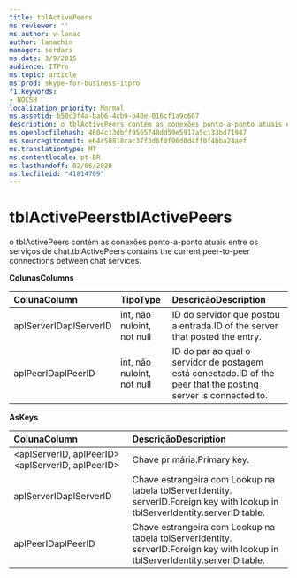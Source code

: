 ```yaml
---
title: tblActivePeers
ms.reviewer: ''
ms.author: v-lanac
author: lanachin
manager: serdars
ms.date: 3/9/2015
audience: ITPro
ms.topic: article
ms.prod: skype-for-business-itpro
f1.keywords:
- NOCSH
localization_priority: Normal
ms.assetid: b50c3f4a-bab6-4cb9-b40e-016cf1a9c607
description: o tblActivePeers contém as conexões ponto-a-ponto atuais entre os serviços de chat.
ms.openlocfilehash: 4604c13dbff9565748dd59e5917a5c133bd71947
ms.sourcegitcommit: e64c50818cac37f3d6f0f96d0d4ff0f4bba24aef
ms.translationtype: MT
ms.contentlocale: pt-BR
ms.lasthandoff: 02/06/2020
ms.locfileid: "41814709"
---
```

# <a name="tblactivepeers"></a><span data-ttu-id="e1869-103">tblActivePeers</span><span class="sxs-lookup"><span data-stu-id="e1869-103">tblActivePeers</span></span>
 
<span data-ttu-id="e1869-104">o tblActivePeers contém as conexões ponto-a-ponto atuais entre os serviços de chat.</span><span class="sxs-lookup"><span data-stu-id="e1869-104">tblActivePeers contains the current peer-to-peer connections between chat services.</span></span>
  
<span data-ttu-id="e1869-105">**Colunas**</span><span class="sxs-lookup"><span data-stu-id="e1869-105">**Columns**</span></span>

|<span data-ttu-id="e1869-106">**Coluna**</span><span class="sxs-lookup"><span data-stu-id="e1869-106">**Column**</span></span>|<span data-ttu-id="e1869-107">**Tipo**</span><span class="sxs-lookup"><span data-stu-id="e1869-107">**Type**</span></span>|<span data-ttu-id="e1869-108">**Descrição**</span><span class="sxs-lookup"><span data-stu-id="e1869-108">**Description**</span></span>|
|:-----|:-----|:-----|
|<span data-ttu-id="e1869-109">aplServerID</span><span class="sxs-lookup"><span data-stu-id="e1869-109">aplServerID</span></span>  <br/> |<span data-ttu-id="e1869-110">int, não nulo</span><span class="sxs-lookup"><span data-stu-id="e1869-110">int, not null</span></span>  <br/> |<span data-ttu-id="e1869-111">ID do servidor que postou a entrada.</span><span class="sxs-lookup"><span data-stu-id="e1869-111">ID of the server that posted the entry.</span></span>  <br/> |
|<span data-ttu-id="e1869-112">aplPeerID</span><span class="sxs-lookup"><span data-stu-id="e1869-112">aplPeerID</span></span>  <br/> |<span data-ttu-id="e1869-113">int, não nulo</span><span class="sxs-lookup"><span data-stu-id="e1869-113">int, not null</span></span>  <br/> |<span data-ttu-id="e1869-114">ID do par ao qual o servidor de postagem está conectado.</span><span class="sxs-lookup"><span data-stu-id="e1869-114">ID of the peer that the posting server is connected to.</span></span>  <br/> |
   
<span data-ttu-id="e1869-115">**As**</span><span class="sxs-lookup"><span data-stu-id="e1869-115">**Keys**</span></span>

|<span data-ttu-id="e1869-116">**Coluna**</span><span class="sxs-lookup"><span data-stu-id="e1869-116">**Column**</span></span>|<span data-ttu-id="e1869-117">**Descrição**</span><span class="sxs-lookup"><span data-stu-id="e1869-117">**Description**</span></span>|
|:-----|:-----|
|<span data-ttu-id="e1869-118">\<aplServerID, aplPeerID\></span><span class="sxs-lookup"><span data-stu-id="e1869-118">\<aplServerID, aplPeerID\></span></span>  <br/> |<span data-ttu-id="e1869-119">Chave primária.</span><span class="sxs-lookup"><span data-stu-id="e1869-119">Primary key.</span></span>  <br/> |
|<span data-ttu-id="e1869-120">aplServerID</span><span class="sxs-lookup"><span data-stu-id="e1869-120">aplServerID</span></span>  <br/> |<span data-ttu-id="e1869-121">Chave estrangeira com Lookup na tabela tblServerIdentity. serverID.</span><span class="sxs-lookup"><span data-stu-id="e1869-121">Foreign key with lookup in tblServerIdentity.serverID table.</span></span>  <br/> |
|<span data-ttu-id="e1869-122">aplPeerID</span><span class="sxs-lookup"><span data-stu-id="e1869-122">aplPeerID</span></span>  <br/> |<span data-ttu-id="e1869-123">Chave estrangeira com Lookup na tabela tblServerIdentity. serverID.</span><span class="sxs-lookup"><span data-stu-id="e1869-123">Foreign key with lookup in tblServerIdentity.serverID table.</span></span>  <br/> |
   

